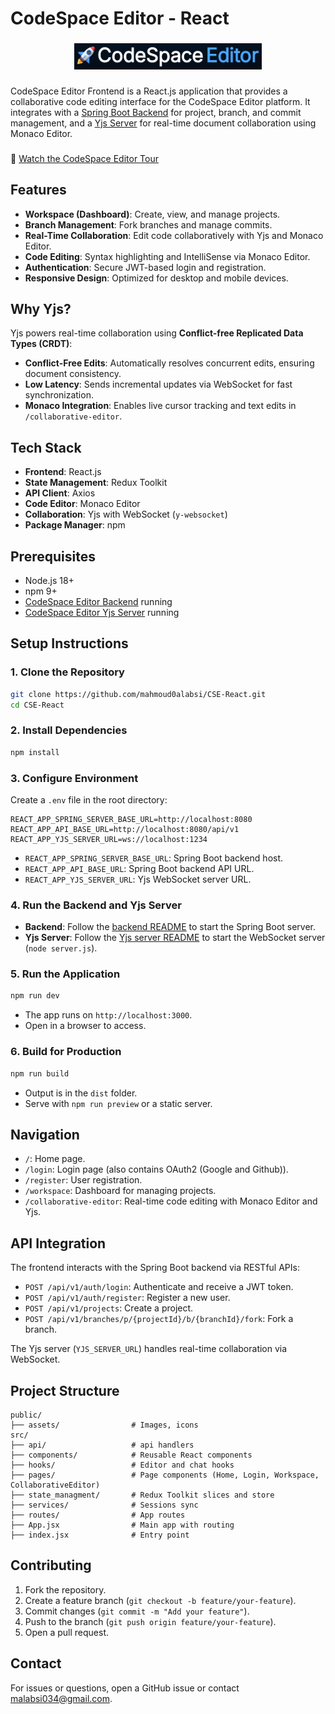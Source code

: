 # CodeSpace Editor - React

###

<div align="center">
<img width="300px" src="https://github.com/mahmoud0alabsi/mahmoud0alabsi/blob/main/assets/logo/codespace.png?raw=true"/>
</div>

###

CodeSpace Editor Frontend is a React.js application that provides a collaborative code editing interface for the CodeSpace Editor platform. It integrates with a [Spring Boot Backend](https://github.com/mahmoud0alabsi/CSE-SpringBoot) for project, branch, and commit management, and a [Yjs Server](https://github.com/mahmoud0alabsi/CSE-yjs-server) for real-time document collaboration using Monaco Editor.

###

🎥 [Watch the CodeSpace Editor Tour](https://youtu.be/xTDq5a8hy6A)

###

## Features

- **Workspace (Dashboard)**: Create, view, and manage projects.
- **Branch Management**: Fork branches and manage commits.
- **Real-Time Collaboration**: Edit code collaboratively with Yjs and Monaco Editor.
- **Code Editing**: Syntax highlighting and IntelliSense via Monaco Editor.
- **Authentication**: Secure JWT-based login and registration.
- **Responsive Design**: Optimized for desktop and mobile devices.

## Why Yjs?

Yjs powers real-time collaboration using **Conflict-free Replicated Data Types (CRDT)**:
- **Conflict-Free Edits**: Automatically resolves concurrent edits, ensuring document consistency.
- **Low Latency**: Sends incremental updates via WebSocket for fast synchronization.
- **Monaco Integration**: Enables live cursor tracking and text edits in `/collaborative-editor`.

## Tech Stack

- **Frontend**: React.js
- **State Management**: Redux Toolkit
- **API Client**: Axios
- **Code Editor**: Monaco Editor
- **Collaboration**: Yjs with WebSocket (`y-websocket`)
- **Package Manager**: npm

## Prerequisites

- Node.js 18+
- npm 9+
- [CodeSpace Editor Backend](https://github.com/mahmoud0alabsi/CSE-SpringBoot) running
- [CodeSpace Editor Yjs Server](https://github.com/mahmoud0alabsi/CSE-yjs-server) running

## Setup Instructions

### 1. Clone the Repository

```bash
git clone https://github.com/mahmoud0alabsi/CSE-React.git
cd CSE-React
```

### 2. Install Dependencies

```bash
npm install
```

### 3. Configure Environment

Create a `.env` file in the root directory:

```env
REACT_APP_SPRING_SERVER_BASE_URL=http://localhost:8080
REACT_APP_API_BASE_URL=http://localhost:8080/api/v1
REACT_APP_YJS_SERVER_URL=ws://localhost:1234
```

- `REACT_APP_SPRING_SERVER_BASE_URL`: Spring Boot backend host.
- `REACT_APP_API_BASE_URL`: Spring Boot backend API URL.
- `REACT_APP_YJS_SERVER_URL`: Yjs WebSocket server URL.

### 4. Run the Backend and Yjs Server

- **Backend**: Follow the [backend README](https://github.com/mahmoud0alabsi/CSE-SpringBoot) to start the Spring Boot server.
- **Yjs Server**: Follow the [Yjs server README](https://github.com/mahmoud0alabsi/CSE-yjs-server) to start the WebSocket server (`node server.js`).

### 5. Run the Application

```bash
npm run dev
```

- The app runs on `http://localhost:3000`.
- Open in a browser to access.

### 6. Build for Production

```bash
npm run build
```

- Output is in the `dist` folder.
- Serve with `npm run preview` or a static server.

## Navigation

- `/`: Home page.
- `/login`: Login page (also contains OAuth2 (Google and Github)).
- `/register`: User registration.
- `/workspace`: Dashboard for managing projects.
- `/collaborative-editor`: Real-time code editing with Monaco Editor and Yjs.

## API Integration

The frontend interacts with the Spring Boot backend via RESTful APIs:

- `POST /api/v1/auth/login`: Authenticate and receive a JWT token.
- `POST /api/v1/auth/register`: Register a new user.
- `POST /api/v1/projects`: Create a project.
- `POST /api/v1/branches/p/{projectId}/b/{branchId}/fork`: Fork a branch.

The Yjs server (`YJS_SERVER_URL`) handles real-time collaboration via WebSocket.

## Project Structure

```
public/
├── assets/                # Images, icons
src/
├── api/                   # api handlers
├── components/            # Reusable React components
├── hooks/                 # Editor and chat hooks
├── pages/                 # Page components (Home, Login, Workspace, CollaborativeEditor)
├── state_managment/       # Redux Toolkit slices and store
├── services/              # Sessions sync
├── routes/                # App routes
├── App.jsx                # Main app with routing
├── index.jsx              # Entry point
```

## Contributing

1. Fork the repository.
2. Create a feature branch (`git checkout -b feature/your-feature`).
3. Commit changes (`git commit -m "Add your feature"`).
4. Push to the branch (`git push origin feature/your-feature`).
5. Open a pull request.

## Contact

For issues or questions, open a GitHub issue or contact malabsi034@gmail.com.
